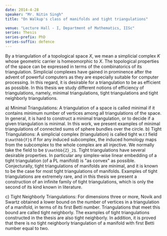 ```yaml
---
date: 2014-4-28
speaker: "Mr. Nitin Singh"
title: "On Walkup's class of manifolds and tight triangulations"

venue: "Lecture Hall - I, Department of Mathematics, IISc"
series: Thesis
series-prefix: PhD
series-suffix: defence
---
```


By a triangulation of a topological space $X$, we mean a simplicial
complex $K$ whose geometric carrier is homeomorphic to $X$. The
topological properties of the space can be expressed in terms of the
combinatorics of
its triangulation. Simplicial complexes have gained in prominence after the
advent of powerful computers as they are especially suitable for computer
processing. In this regard, it is desirable for a triangulation to be as
efficient as possible. In this thesis we study different notions of
efficiency of triangulations, namely, minimal triangulations, tight
triangulations and tight neighborly triangulations.

a) Minimal Triangulations: A triangulation of a space is called minimal if
it contains minimum number of vertices among all triangulations of the
space. In general, it is hard to construct a minimal triangulation, or to
decide if a given triangulation is minimal. In this work, we present
examples of minimal triangulations of connected sums of sphere bundles
over the circle.
b) Tight Triangulations: A simplicial complex (triangulation) is called
tight w.r.t field `$\mathbb{F}$` if for any induced subcomplex, the induced
homology maps from the subcomplex to the whole complex are all injective.
We normally take the field to be `$\mathbb{Z}_2$`. Tight triangulations have
several desirable properties. In particular any simplex-wise linear
embedding of a tight triangulation (of a PL manifold) is "as convex" as
possible. Conjecturally, tight triangulations of manifolds are minimal,
and it is known to be the case for most tight triangulations of manifolds.
Examples of tight triangulations are extremely rare, and in this thesis we
present a construction of an infinite family of tight triangulations,
which is only the second of its kind known in literature.


c) Tight Neighborly Triangulations: For dimensions three or more, Novik
and Swartz obtained a lower bound on the number of vertices in a
triangulation
of a manifold, in terms of its first Betti number. Triangulations that meet
this bound are called tight neighborly. The examples of tight
triangulations constructed in the thesis are also tight neighborly. In
addition, it is proved that there is no tight neighborly triangulation of
a manifold with first Betti number equal to two.
